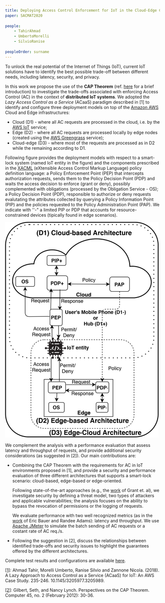 ```yaml
---
title: Deploying Access Control Enforcement for IoT in the Cloud-Edge Continuum with the help of the CAP Theorem
paper: SACMAT2020

people:
    - TahirAhmad
    - UmbertoMorelli
    - SilvioRanise

peopleOrder: surname
---
```


To unlock the real potential of the Internet of Things (IoT), current IoT solutions have to identify the best possible trade-off between different needs, including  latency, security, and privacy. 

In this work we propose the use of the **CAP Theorem** (ref. [here](https://www.educative.io/edpresso/what-is-the-cap-theorem) for a brief introduction) to investigate the trade-offs associated with enforcing Access Control (AC) in the context of **distributed IoT systems**. We adopted the *Lazy Access Control as a Service* (ACaaS) paradigm described in \[1] to identify and configure three deployment models on top of the [Amazon AWS](https://aws.amazon.com) Cloud and Edge infrastructures:
* Cloud (D1) - where all AC requests are processed in the cloud, i.e. by the [AWS IoT](https://aws.amazon.com/iot) service;
* Edge (D2) - where all AC requests are processed locally by edge nodes (created using the [AWS Greengrass](https://aws.amazon.com/greengrass) service);
* Cloud-edge (D3) - where most of the requests are processed as in D2 while the remaining according to D1.

Following figure provides the deployment models with respect to a smart-lock system (named IoT entity in the figure) and the components prescribed in the [XACML](http://docs.oasis-open.org/xacml/3.0/xacml-3.0-core-spec-os-en.html) (eXtensible Access Control Markup Language) policy definition language: a Policy Enforcement Point (PEP) that intercepts authorization requests, sends them to the Policy Decision Point (PDP) and waits the access decision to enforce (grant or deny), possibly complemented with obligations (processed by the Obligation Service - OS); a Policy Decision Point (PDP), responsible to authorize or deny requests evalutating the attributes collected by querying a Policy Information Point (PIP) and the policies requested to the Policy Administration Point (PAP). We indicate with ''-" a limited PIP or PDP that accounts for resource-constrained devices (tipically found in edge scenarios).

![Deployment models](assets/SACMAT2020/acscenarios.png)


We complement the analysis with a performance evaluation that assess latency and throughput of requests, and provide additional security considerations (as suggested in \[2]). Our main contributions are:

* Combining the CAP Theorem with the requirements for AC in IoT environments proposed in \[1], and provide a security and performance evaluation of three different architectures that supports a smart-lock scenario: cloud-based, edge-based or edge-oriented. 

  Following state-of-the-art approaches (e.g., the [work](https://dl.acm.org/doi/10.1145/2897845.2897886) of Grant et. al), we investigate security by defining a threat model, two types of attackers and applicable vulnerabilities; the analysis focuses on the ability to bypass the revocation of permissions or the logging of requests. 

  We evaluate performance with two well recognized metrics (as in the [work](https://onlinelibrary.wiley.com/doi/book/10.1002/9781118763407) of Eric Bauer and Randee Adams): latency and throughput. We use [Apache JMeter](https://jmeter.apache.org) to simulate the batch sending of AC requests or a costant rate of AC req./s.

* Following the suggestion in \[2], discuss the relationships between identified trade-offs and security issues to highlight the guarantees offered by the different architectures.


Complete test results and configurations are available [here](assets/SACMAT2020/SACMAT2020.zip).

[\[1\]](https://www.researchgate.net/publication/325633706_A_Lazy_Approach_to_Access_Control_as_a_Service_ACaaS_for_IoT_An_AWS_Case_Study): Ahmad Tahir, Morelli Umberto, Ranise Silvio and Zannone Nicola. (2018). A Lazy Approach to Access Control as a Service (ACaaS) for IoT: An AWS Case Study. 235-246. 10.1145/3205977.3205989. 


[\[2\]](https://dspace.mit.edu/handle/1721.1/79112): Gilbert, Seth, and Nancy Lynch. Perspectives on the CAP Theorem. Computer 45, no. 2 (February 2012): 30-36.